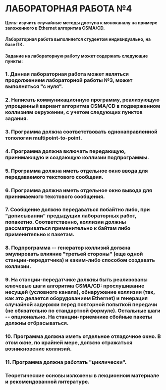# ЛАБОРАТОРНАЯ РАБОТА №4
#### Цель: изучить случайные методы доступа к моноканалу на примере заложенного в Ethernet алгоритма CSMA/CD.
#### Лабораторная работа выполняется студентом индивидуально, на базе ПК.
#### Задание на лабораторную работу может содержать следующие пункты:
### 1. Данная лабораторная работа может являться продолжением лабораторной работы №3, может выполняться "с нуля".
### 2. Написать коммуникационную программу, реализующую упрощенный вариант алгоритма CSMA/CD в подверженном коллизиям окружении, с учетом следующих пунктов задания.
### 3. Программа должна соответствовать однонаправленной топологии multipoint-to-point.
### 4. Программа должна включать передающую, принимающую и создающую коллизии подпрограммы.
### 5. Программа должна иметь отдельное окно ввода для передаваемого текстового сообщеия.
### 6. Программа должна иметь отдельное окно вывода для принимаемого текстового сообщения.
### 7. Сообщение должно передаваться побайтно либо, при "дописывании" предыдущих лабораторных работ, попакетно. Соответственно, коллизии должны рассматриваться применительно к байтам либо применительно к пакетам.
### 8. Подпрограмма -- генератор коллизий должна эмулировать влияние "третьей стороны" (еще одной станции-передатчика) и каким-либо способом создавать коллизии.
### 9. На станции-передатчике должны быть реализованы ключевые шаги алгоритма CSMA/CD: прослушивание несущей (условного канала), обнаружение коллизии (так, как это делается оборудованием Ethernet) и генерация случайной задержки перед повторной попыткой передачи (не обязательно по стандартной формуле). Остальные шаги -- опционально. На станции-приемнике сбойные пакеты должны отбрасываться.
### 10. Программа должна иметь отдельное отладочное окно. В этом окне, по крайней мере, должно отражаться возникновение коллизий.
### 11. Программа должна работать "циклически".
### Теоретические основы изложены в лекционном материале и рекомендованной литературе.

